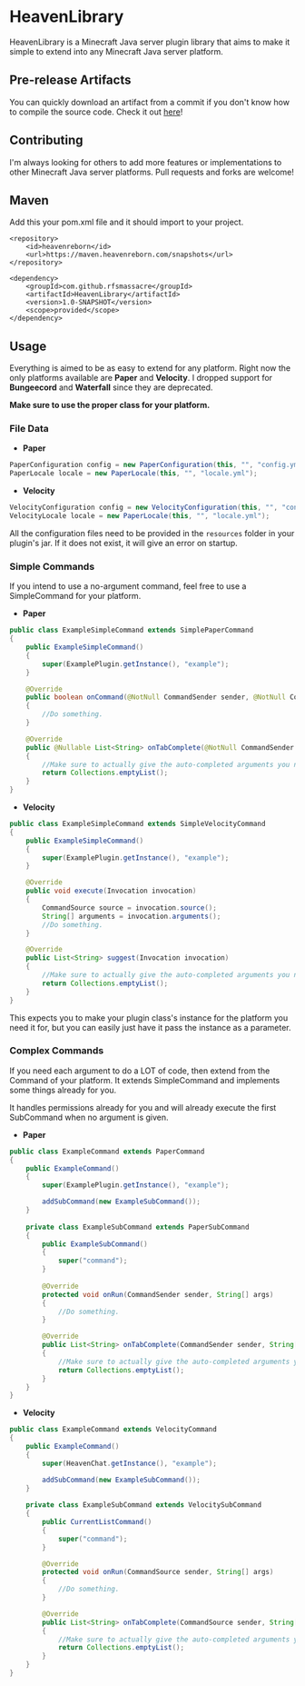 # HeavenLibrary
HeavenLibrary is a Minecraft Java server plugin library that aims to make it simple to extend into any Minecraft Java server platform.

## Pre-release Artifacts
You can quickly download an artifact from a commit if you don't know how to compile the source code. Check it out [here](https://github.com/RFSMassacre/HeavenLibrary/actions/workflows/maven-publish.yml?query=branch%3Amaster+is%3Asuccess)!

## Contributing
I'm always looking for others to add more features or implementations to other Minecraft Java server platforms. Pull requests and forks are welcome!

## Maven
Add this your pom.xml file and it should import to your project.
```POM
<repository>
    <id>heavenreborn</id>
    <url>https://maven.heavenreborn.com/snapshots</url>
</repository>

<dependency>
    <groupId>com.github.rfsmassacre</groupId>
    <artifactId>HeavenLibrary</artifactId>
    <version>1.0-SNAPSHOT</version>
    <scope>provided</scope>
</dependency>
```

## Usage
Everything is aimed to be as easy to extend for any platform. Right now the only platforms available are **Paper** and **Velocity**. I dropped support for **Bungeecord** and **Waterfall** since they are deprecated.

**Make sure to use the proper class for your platform.**

### File Data
- **Paper**
```Java
PaperConfiguration config = new PaperConfiguration(this, "", "config.yml");
PaperLocale locale = new PaperLocale(this, "", "locale.yml");
```
- **Velocity**
```Java
VelocityConfiguration config = new VelocityConfiguration(this, "", "config.yml");
VelocityLocale locale = new PaperLocale(this, "", "locale.yml");
```
All the configuration files need to be provided in the `resources` folder in your plugin's jar. If it does not exist, it will give an error on startup.

### Simple Commands
If you intend to use a no-argument command, feel free to use a SimpleCommand for your platform.
- **Paper**
```Java
public class ExampleSimpleCommand extends SimplePaperCommand
{
    public ExampleSimpleCommand()
    {
        super(ExamplePlugin.getInstance(), "example");
    }

    @Override
    public boolean onCommand(@NotNull CommandSender sender, @NotNull Command command, @NotNull String label, @NotNull String[] args)
    {
        //Do something.
    }

    @Override
    public @Nullable List<String> onTabComplete(@NotNull CommandSender sender, @NotNull Command command, @NotNull String label, @NotNull String[] args)
    {
        //Make sure to actually give the auto-completed arguments you need.
        return Collections.emptyList();
    }
}
```
- **Velocity**
```Java
public class ExampleSimpleCommand extends SimpleVelocityCommand
{
    public ExampleSimpleCommand()
    {
        super(ExamplePlugin.getInstance(), "example");
    }

    @Override
    public void execute(Invocation invocation)
    {
        CommandSource source = invocation.source();
        String[] arguments = invocation.arguments();
        //Do something.
    }

    @Override
    public List<String> suggest(Invocation invocation)
    {
        //Make sure to actually give the auto-completed arguments you need.
        return Collections.emptyList();
    }
}
```
This expects you to make your plugin class's instance for the platform you need it for, but you can easily just have it pass the instance as a parameter.

### Complex Commands
If you need each argument to do a LOT of code, then extend from the Command of your platform. It extends SimpleCommand and implements some things already for you.

It handles permissions already for you and will already execute the first SubCommand when no argument is given.
- **Paper**
```Java
public class ExampleCommand extends PaperCommand
{
    public ExampleCommand()
    {
        super(ExamplePlugin.getInstance(), "example");

        addSubCommand(new ExampleSubCommand());
    }
    
    private class ExampleSubCommand extends PaperSubCommand
    {
        public ExampleSubCommand()
        {
            super("command");
        }
        
        @Override
        protected void onRun(CommandSender sender, String[] args)
        {
            //Do something.
        }

        @Override
        public List<String> onTabComplete(CommandSender sender, String[] args)
        {
            //Make sure to actually give the auto-completed arguments you need.
            return Collections.emptyList();
        }
    }
}
```
- **Velocity**
```Java
public class ExampleCommand extends VelocityCommand
{
    public ExampleCommand()
    {
        super(HeavenChat.getInstance(), "example");

        addSubCommand(new ExampleSubCommand());
    }
    
    private class ExampleSubCommand extends VelocitySubCommand
    {
        public CurrentListCommand()
        {
            super("command");
        }

        @Override
        protected void onRun(CommandSource sender, String[] args)
        {
            //Do something.
        }

        @Override
        public List<String> onTabComplete(CommandSource sender, String[] args)
        {
            //Make sure to actually give the auto-completed arguments you need.
            return Collections.emptyList();
        }
    }
}
```